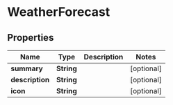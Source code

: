 
# WeatherForecast

## Properties
Name | Type | Description | Notes
------------ | ------------- | ------------- | -------------
**summary** | **String** |  |  [optional]
**description** | **String** |  |  [optional]
**icon** | **String** |  |  [optional]




